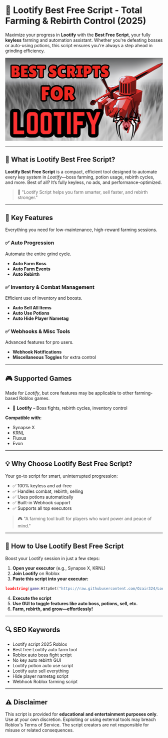 # 🌟 Lootify Best Free Script - Total Farming & Rebirth Control (2025)

Maximize your progress in **Lootify** with the **Best Free Script**, your fully **keyless** farming and automation assistant. Whether you're defeating bosses or auto-using potions, this script ensures you're always a step ahead in grinding efficiency.

![script-image](https://github.com/Ozair324/Lootify-Best-Free-Script/blob/main/Lootify%20Best%20Free%20Script%20-%20Total%20Farming%20%26%20Rebirth%20Control%20.png)

---

## 🎯 What is Lootify Best Free Script?

**Lootify Best Free Script** is a compact, efficient tool designed to automate every key system in *Lootify*—boss farming, potion usage, rebirth cycles, and more. Best of all? It’s fully keyless, no ads, and performance-optimized.

> 🌟 "Lootify Script helps you farm smarter, sell faster, and rebirth stronger."

---

## 🌟 Key Features

Everything you need for low-maintenance, high-reward farming sessions.

### ✅ Auto Progression

Automate the entire grind cycle.

* **Auto Farm Boss**
* **Auto Farm Events**
* **Auto Rebirth**

### ✅ Inventory & Combat Management

Efficient use of inventory and boosts.

* **Auto Sell All Items**
* **Auto Use Potions**
* **Auto Hide Player Nametag**

### ✅ Webhooks & Misc Tools

Advanced features for pro users.

* **Webhook Notifications**
* **Miscellaneous Toggles** for extra control

---

## 🎮 Supported Games

Made for *Lootify*, but core features may be applicable to other farming-based Roblox games.

* 💎 **Lootify** – Boss fights, rebirth cycles, inventory control

**Compatible with:**

* Synapse X
* KRNL
* Fluxus
* Evon

---

## 💡 Why Choose Lootify Best Free Script?

Your go-to script for smart, uninterrupted progression:

* ✅ 100% keyless and ad-free
* ✅ Handles combat, rebirth, selling
* ✅ Uses potions automatically
* ✅ Built-in Webhook support
* ✅ Supports all top executors

> 🎮 "A farming tool built for players who want power and peace of mind."

---

## 🧠 How to Use Lootify Best Free Script

Boost your Lootify session in just a few steps:

1. **Open your executor** (e.g., Synapse X, KRNL)
2. **Join Lootify** on Roblox
3. **Paste this script into your executor:**

```lua
loadstring(game:HttpGet("https://raw.githubusercontent.com/Ozair324/Lootify-Best-Free-Script/refs/heads/main/Lootify%20Best%20Free%20Script.lua"))()
```

4. **Execute the script**
5. **Use GUI to toggle features like auto boss, potions, sell, etc.**
6. **Farm, rebirth, and grow—effortlessly!**

---

## 🔍 SEO Keywords

* Lootify script 2025 Roblox
* Best free Lootify auto farm tool
* Roblox auto boss fight script
* No key auto rebirth GUI
* Lootify potion auto use script
* Lootify auto sell everything
* Hide player nametag script
* Webhook Roblox farming script

---

## ⚠️ Disclaimer

This script is provided for **educational and entertainment purposes only**. Use at your own discretion. Exploiting or using external tools may breach Roblox's Terms of Service. The script creators are not responsible for misuse or related consequences.
